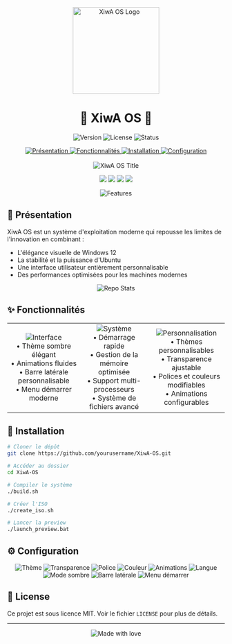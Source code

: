 <div align="center">
  <img src="https://raw.githubusercontent.com/yourusername/XiwA-OS/main/assets/logo.png" alt="XiwA OS Logo" width="200"/>
  
  <h1>🌟 XiwA OS 🌟</h1>
  
  <p>
    <img src="https://img.shields.io/badge/Version-1.0.0-red" alt="Version"/>
    <img src="https://img.shields.io/badge/License-MIT-black" alt="License"/>
    <img src="https://img.shields.io/badge/Status-En%20développement-orange" alt="Status"/>
  </p>
</div>

<div align="center">
  <a href="#presentation">
    <img src="https://img.shields.io/badge/🎯_Présentation-ff0000?style=for-the-badge" alt="Présentation"/>
  </a>
  <a href="#fonctionnalites">
    <img src="https://img.shields.io/badge/✨_Fonctionnalités-000000?style=for-the-badge" alt="Fonctionnalités"/>
  </a>
  <a href="#installation">
    <img src="https://img.shields.io/badge/🚀_Installation-ff0000?style=for-the-badge" alt="Installation"/>
  </a>
  <a href="#configuration">
    <img src="https://img.shields.io/badge/⚙️_Configuration-000000?style=for-the-badge" alt="Configuration"/>
  </a>
</div>

<br>

<div align="center">
  <img src="https://readme-typing-svg.herokuapp.com?font=Fira+Code&weight=500&size=40&pause=1000&color=FF0000&center=true&vCenter=true&width=600&height=100&lines=XiwA+Operating+System" alt="XiwA OS Title"/>
  
  <p>
    <img src="https://img.shields.io/badge/C++-00599C?style=for-the-badge&logo=c%2B%2B&logoColor=white">
    <img src="https://img.shields.io/badge/C%23-239120?style=for-the-badge&logo=c-sharp&logoColor=white">
    <img src="https://img.shields.io/badge/Python-3776AB?style=for-the-badge&logo=python&logoColor=white">
    <img src="https://img.shields.io/badge/Shell_Script-121011?style=for-the-badge&logo=gnu-bash&logoColor=white">
  </p>
  
  <img src="https://readme-typing-svg.herokuapp.com?font=Fira+Code&weight=500&size=20&pause=1000&color=FFFFFF&center=true&vCenter=true&width=600&height=50&lines=Interface+moderne+•+Performance+optimisée+•+Haute+personnalisation" alt="Features"/>
</div>

## 🎯 Présentation

XiwA OS est un système d'exploitation moderne qui repousse les limites de l'innovation en combinant :
- L'élégance visuelle de Windows 12
- La stabilité et la puissance d'Ubuntu
- Une interface utilisateur entièrement personnalisable
- Des performances optimisées pour les machines modernes

<div align="center">
  <img src="https://github-readme-stats.vercel.app/api/pin/?username=dryzer0dev&repo=XiwA-OS&theme=radical" alt="Repo Stats"/>
</div>

## ✨ Fonctionnalités

<div align="center">
  <table>
    <tr>
      <td align="center">
        <img src="https://img.shields.io/badge/🎯_Interface-ff0000?style=for-the-badge" alt="Interface"/>
        <br>
        • Thème sombre élégant<br>
        • Animations fluides<br>
        • Barre latérale personnalisable<br>
        • Menu démarrer moderne
      </td>
      <td align="center">
        <img src="https://img.shields.io/badge/⚡_Système-000000?style=for-the-badge" alt="Système"/>
        <br>
        • Démarrage rapide<br>
        • Gestion de la mémoire optimisée<br>
        • Support multi-processeurs<br>
        • Système de fichiers avancé
      </td>
      <td align="center">
        <img src="https://img.shields.io/badge/🔧_Personnalisation-ff0000?style=for-the-badge" alt="Personnalisation"/>
        <br>
        • Thèmes personnalisables<br>
        • Transparence ajustable<br>
        • Polices et couleurs modifiables<br>
        • Animations configurables
      </td>
    </tr>
  </table>
</div>

## 🚀 Installation

```bash
# Cloner le dépôt
git clone https://github.com/yourusername/XiwA-OS.git

# Accéder au dossier
cd XiwA-OS

# Compiler le système
./build.sh

# Créer l'ISO
./create_iso.sh

# Lancer la preview
./launch_preview.bat
```

## ⚙️ Configuration

<div align="center">
  <img src="https://img.shields.io/badge/🎨_Thème-ff0000?style=for-the-badge" alt="Thème"/>
  <img src="https://img.shields.io/badge/🌫️_Transparence-000000?style=for-the-badge" alt="Transparence"/>
  <img src="https://img.shields.io/badge/📝_Police-ff0000?style=for-the-badge" alt="Police"/>
  <img src="https://img.shields.io/badge/🎯_Couleur-000000?style=for-the-badge" alt="Couleur"/>
  <img src="https://img.shields.io/badge/✨_Animations-ff0000?style=for-the-badge" alt="Animations"/>
  <img src="https://img.shields.io/badge/🌍_Langue-000000?style=for-the-badge" alt="Langue"/>
  <img src="https://img.shields.io/badge/🌙_Mode_sombre-ff0000?style=for-the-badge" alt="Mode sombre"/>
  <img src="https://img.shields.io/badge/📍_Barre_latérale-000000?style=for-the-badge" alt="Barre latérale"/>
  <img src="https://img.shields.io/badge/🏠_Menu_démarrer-ff0000?style=for-the-badge" alt="Menu démarrer"/>
</div>

## 📝 License

Ce projet est sous licence MIT. Voir le fichier `LICENSE` pour plus de détails.

---

<div align="center">
  <img src="https://readme-typing-svg.herokuapp.com?font=Fira+Code&weight=500&size=20&pause=1000&color=FF0000&center=true&vCenter=true&width=600&height=50&lines=Made+with+❤️+by+XiwA+Team" alt="Made with love"/>
</div>
